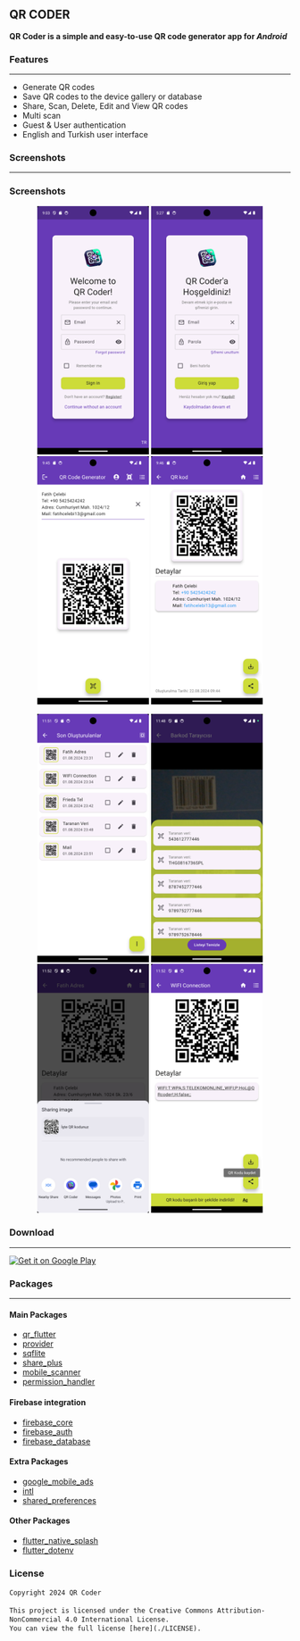 ## QR CODER

**QR Coder is a simple and easy-to-use QR code generator app for *Android***

### Features

---

- Generate QR codes
- Save QR codes to the device gallery or database
- Share, Scan, Delete, Edit and View QR codes
- Multi scan
- Guest & User authentication
- English and Turkish user interface

### Screenshots

---

### Screenshots

<p align="center">
  <img src="https://github.com/celebiFatih/qr-coder/blob/main/screenshots/1.png?raw=true" width="200" />
  <img src="https://github.com/celebiFatih/qr-coder/blob/main/screenshots/8.png?raw=true" width="200" />
  <img src="https://github.com/celebiFatih/qr-coder/blob/main/screenshots/2.png?raw=true" width="200" />
  <img src="https://github.com/celebiFatih/qr-coder/blob/main/screenshots/3.png?raw=true" width="200" />
</p>

<p align="center">
  <img src="https://github.com/celebiFatih/qr-coder/blob/main/screenshots/4.png?raw=true" width="200" />
  <img src="https://github.com/celebiFatih/qr-coder/blob/main/screenshots/5.png?raw=true" width="200" />
  <img src="https://github.com/celebiFatih/qr-coder/blob/main/screenshots/6.png?raw=true" width="200" />
  <img src="https://github.com/celebiFatih/qr-coder/blob/main/screenshots/7.png?raw=true" width="200" />
</p>


### Download

---

[<img src="https://play.google.com/intl/en_us/badges/static/images/badges/en_badge_web_generic.png"
     alt="Get it on Google Play"
     height="80">](https://play.google.com/store/apps/details?id=com.qrcoder.app)

### Packages

---

#### Main Packages
- [qr_flutter](https://pub.dev/packages/qr_flutter)
- [provider](https://pub.dev/packages/provider)
- [sqflite](https://pub.dev/packages/sqflite)
- [share_plus](https://pub.dev/packages/share_plus)
- [mobile_scanner](https://pub.dev/packages/mobile_scanner)
- [permission_handler](https://pub.dev/packages/permission_handler)

#### Firebase integration
- [firebase_core](https://pub.dev/packages/firebase_core)
- [firebase_auth](https://pub.dev/packages/firebase_auth)
- [firebase_database](https://pub.dev/packages/firebase_database)

#### Extra Packages
- [google_mobile_ads](https://pub.dev/packages/google_mobile_ads)
- [intl](https://pub.dev/packages/intl)
- [shared_preferences](https://pub.dev/packages/shared_preferences)

#### Other Packages
- [flutter_native_splash](https://pub.dev/packages/flutter_native_splash)
- [flutter_dotenv](https://pub.dev/packages/flutter_dotenv)

### License

```
Copyright 2024 QR Coder

This project is licensed under the Creative Commons Attribution-NonCommercial 4.0 International License. 
You can view the full license [here](./LICENSE).
```